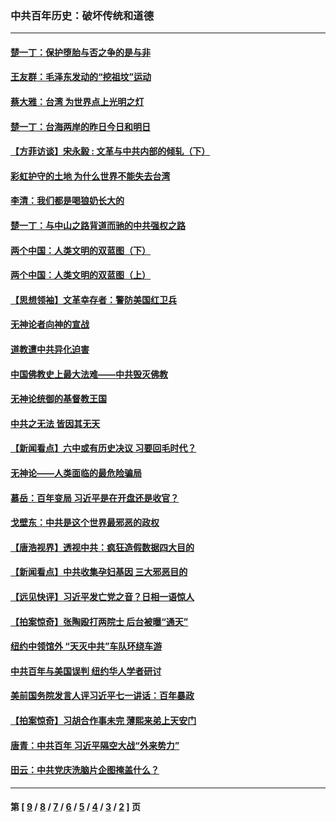 ### 中共百年历史：破坏传统和道德
---
#### [楚一丁：保护堕胎与否之争的是与非](../../pages/nf1176114/n13815642.md?11140430) 
#### [王友群：毛泽东发动的“挖祖坟”运动](../../pages/nf1176114/n13723639.md?11140430) 
#### [蔡大雅：台湾 为世界点上光明之灯](../../pages/nf1176114/n13531530.md?11140430) 
#### [楚一丁：台海两岸的昨日今日和明日](../../pages/nf1176114/n13531468.md?11140430) 
#### [【方菲访谈】宋永毅 : 文革与中共内部的倾轧（下）](../../pages/nf1176114/n13486836.md?11140430) 
#### [彩虹护守的土地 为什么世界不能失去台湾](../../pages/nf1176114/n13476849.md?11140430) 
#### [李清：我们都是喝狼奶长大的](../../pages/nf1176114/n13471478.md?11140430) 
#### [楚一丁：与中山之路背道而驰的中共强权之路](../../pages/nf1176114/n13437270.md?11140430) 
#### [两个中国：人类文明的双蓝图（下）](../../pages/nf1176114/n13423132.md?11140430) 
#### [两个中国：人类文明的双蓝图（上）](../../pages/nf1176114/n13422687.md?11140430) 
#### [【思想领袖】文革幸存者：警防美国红卫兵](../../pages/nf1176114/n13339289.md?11140430) 
#### [无神论者向神的宣战](../../pages/nf1176114/n13281535.md?11140430) 
#### [道教遭中共异化迫害](../../pages/nf1176114/n13281463.md?11140430) 
#### [中国佛教史上最大法难——中共毁灭佛教](../../pages/nf1176114/n13281397.md?11140430) 
#### [无神论统御的基督教王国](../../pages/nf1176114/n13281280.md?11140430) 
#### [中共之无法 皆因其无天](../../pages/nf1176114/n13281088.md?11140430) 
#### [【新闻看点】六中或有历史决议 习要回毛时代？](../../pages/nf1176114/n13222895.md?11140430) 
#### [无神论——人类面临的最危险骗局](../../pages/nf1176114/n13196137.md?11140430) 
#### [慕岳：百年变局 习近平是在开盘还是收官？](../../pages/nf1176114/n13206516.md?11140430) 
#### [戈壁东：中共是这个世界最邪恶的政权](../../pages/nf1176114/n13085641.md?11140430) 
#### [【唐浩视界】透视中共：疯狂造假数据四大目的](../../pages/nf1176114/n13080590.md?11140430) 
#### [【新闻看点】中共收集孕妇基因 三大邪恶目的](../../pages/nf1176114/n13077182.md?11140430) 
#### [【远见快评】习近平发亡党之音？日相一语惊人](../../pages/nf1176114/n13074809.md?11140430) 
#### [【拍案惊奇】张陶殴打两院士 后台被曝“通天”](../../pages/nf1176114/n13070496.md?11140430) 
#### [纽约中领馆外 “天灭中共”车队环绕车游](../../pages/nf1176114/n13070693.md?11140430) 
#### [中共百年与美国误判 纽约华人学者研讨](../../pages/nf1176114/n13067969.md?11140430) 
#### [美前国务院发言人评习近平七一讲话：百年暴政](../../pages/nf1176114/n13066986.md?11140430) 
#### [【拍案惊奇】习胡合作事未完 薄熙来弟上天安门](../../pages/nf1176114/n13065867.md?11140430) 
#### [唐青：中共百年 习近平隔空大战“外来势力”](../../pages/nf1176114/n13065976.md?11140430) 
#### [田云：中共党庆洗脑片企图掩盖什么？](../../pages/nf1176114/n13064395.md?11140430) 

---
#### 第 [ [9](./9.md?11140430) / [8](./8.md?11140430) / [7](./7.md?11140430) / [6](./6.md?11140430) / [5](./5.md?11140430) / [4](./4.md?11140430) / [3](./3.md?11140430) / [2](./2.md?11140430) ] 页
